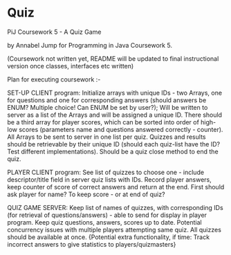 # Quiz
PiJ Coursework 5 - A Quiz Game

by Annabel Jump for Programming in Java Coursework 5.

(Coursework not written yet, README will be updated to final instructional version once classes, interfaces etc written)

Plan for executing coursework :-

SET-UP CLIENT program:
  Initialize arrays with unique IDs - two Arrays, one for questions and one for corresponding answers (should answers be ENUM? Multiple choice! Can ENUM be set by user?);
  Will be written to server as a list of the Arrays and will be assigned a unique ID.
  There should be a third array for player scores, which can be sorted into order of high-low scores (parameters name and questions answered correctly - counter).
  All Arrays to be sent to server in one list per quiz.
  Quizzes and results should be retrievable by their unique ID (should each quiz-list have the ID? Test different        implementations).
  Should be a quiz close method to end the quiz.
  
PLAYER CLIENT program:
  See list of quizzes to choose one - include descriptor/title field in server quiz lists with IDs.
  Record player answers, keep counter of score of correct answers and return at the end.
  First should ask player for name? To keep score - or at end of quiz?
  
QUIZ GAME SERVER:
  Keep list of names of quizzes, with corresponding IDs (for retrieval of questions/answers) - able to send for display in player program.
  Keep quiz questions, answers, scores up to date.
  Potential concurrency issues with multiple players attempting same quiz.
  All quizzes should be available at once.
  {Potential extra functionality, if time: Track incorrect answers to give statistics to players/quizmasters}
  
